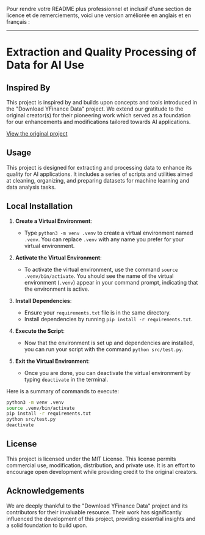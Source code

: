 Pour rendre votre README plus professionnel et inclusif d'une section de licence et de remerciements, voici une version améliorée en anglais et en français :

---

# Extraction and Quality Processing of Data for AI Use

## Inspired By

This project is inspired by and builds upon concepts and tools introduced in the "Download YFinance Data" project. We extend our gratitude to the original creator(s) for their pioneering work which served as a foundation for our enhancements and modifications tailored towards AI applications.

[View the original project](https://github.com/nateGeorge/download_yfinance_data)

## Usage

This project is designed for extracting and processing data to enhance its quality for AI applications. It includes a series of scripts and utilities aimed at cleaning, organizing, and preparing datasets for machine learning and data analysis tasks.

## Local Installation

1. **Create a Virtual Environment**:

   - Type `python3 -m venv .venv` to create a virtual environment named `.venv`. You can replace `.venv` with any name you prefer for your virtual environment.

2. **Activate the Virtual Environment**:

   - To activate the virtual environment, use the command `source .venv/bin/activate`. You should see the name of the virtual environment (`.venv`) appear in your command prompt, indicating that the environment is active.

3. **Install Dependencies**:

   - Ensure your `requirements.txt` file is in the same directory.
   - Install dependencies by running `pip install -r requirements.txt`.

4. **Execute the Script**:

   - Now that the environment is set up and dependencies are installed, you can run your script with the command `python src/test.py`.

5. **Exit the Virtual Environment**:
   - Once you are done, you can deactivate the virtual environment by typing `deactivate` in the terminal.

Here is a summary of commands to execute:

```bash
python3 -m venv .venv
source .venv/bin/activate
pip install -r requirements.txt
python src/test.py
deactivate
```

## License

This project is licensed under the MIT License. This license permits commercial use, modification, distribution, and private use. It is an effort to encourage open development while providing credit to the original creators.

## Acknowledgements

We are deeply thankful to the "Download YFinance Data" project and its contributors for their invaluable resource. Their work has significantly influenced the development of this project, providing essential insights and a solid foundation to build upon.
